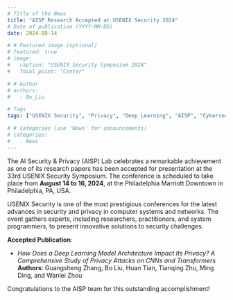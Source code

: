 ```yaml
---
# Title of the News
title: "AISP Research Accepted at USENIX Security 2024"
# Date of publication (YYYY-MM-DD)
date: 2024-08-14

# # Featured image (optional)
# featured: true
# image:
#   caption: "USENIX Security Symposium 2024"
#   focal_point: "Center"

# # Author
# authors:
#   - Bo_Liu

# Tags
tags: ["USENIX Security", "Privacy", "Deep Learning", "AISP", "Cybersecurity"]

# # Categories (use 'News' for announcements)
# categories:
#   - News
---
```

The AI Security & Privacy (AISP) Lab celebrates a remarkable achievement as one of its research papers has been accepted for presentation at the 33rd USENIX Security Symposium. The conference is scheduled to take place from **August 14 to 16, 2024**, at the Philadelphia Marriott Downtown in Philadelphia, PA, USA.

USENIX Security is one of the most prestigious conferences for the latest advances in security and privacy in computer systems and networks. The event gathers experts, including researchers, practitioners, and system programmers, to present innovative solutions to security challenges.

**Accepted Publication**:
- *How Does a Deep Learning Model Architecture Impact Its Privacy? A Comprehensive Study of Privacy Attacks on CNNs and Transformers*  
   **Authors**: Guangsheng Zhang, Bo Liu, Huan Tian, Tianqing Zhu, Ming Ding, and Wanlei Zhou  

Congratulations to the AISP team for this outstanding accomplishment!
